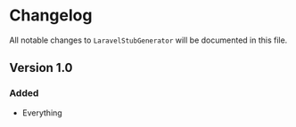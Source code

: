 # Changelog

All notable changes to `LaravelStubGenerator` will be documented in this file.

## Version 1.0

### Added
- Everything
